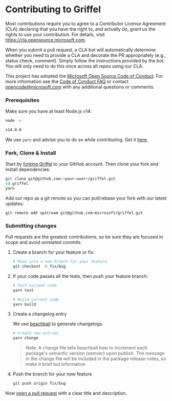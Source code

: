 # Contributing to Griffel

Most contributions require you to agree to a
Contributor License Agreement (CLA) declaring that you have the right to, and actually do, grant us
the rights to use your contribution. For details, visit https://cla.opensource.microsoft.com.

When you submit a pull request, a CLA bot will automatically determine whether you need to provide
a CLA and decorate the PR appropriately (e.g., status check, comment). Simply follow the instructions
provided by the bot. You will only need to do this once across all repos using our CLA.

This project has adopted the [Microsoft Open Source Code of Conduct](https://opensource.microsoft.com/codeofconduct/).
For more information see the [Code of Conduct FAQ](https://opensource.microsoft.com/codeofconduct/faq/) or
contact [opencode@microsoft.com](mailto:opencode@microsoft.com) with any additional questions or comments.

### Prerequisites

Make sure you have at least Node.js v14:

```sh
node -v

v14.0.0
```

We use `yarn` and advise you to do so while contributing. Get it [here](https://yarnpkg.com/).

### Fork, Clone & Install

Start by [forking Griffel](https://github.com/microsoft/griffel) to your GitHub account. Then clone your fork and install dependencies:

```sh
git clone git@github.com:<your-user>/griffel.git
cd griffel
yarn
```

Add our repo as a git remote so you can pull/rebase your fork with our latest updates:

```
git remote add upstream git@github.com:microsoft/griffel.git
```

### Submitting changes

Pull requests are the greatest contributions, so be sure they are focused in scope and avoid unrelated commits.

1. Create a branch for your feature or fix:

   ```bash
   # Move into a new branch for your feature
   git checkout -b fix/bug
   ```

2. If your code passes all the tests, then push your feature branch:

   ```bash
   # Test current code
   yarn test

   # Build current code
   yarn build
   ```

3. Create a changelog entry

   We use [beachball](https://github.com/microsoft/beachball) to generate changelogs.

   ```bash
   # Create new entries
   yarn change
   ```

   > Note: A change file tells beachball how to increment each package's semantic version (semver) upon publish. The message in the change file will be included in the package release notes, so make it brief but informative.

5. Push the branch for your new feature 

   ```bash
   git push origin fix/bug
   ```

Now [open a pull request](https://help.github.com/articles/using-pull-requests/) with a clear title and description.
